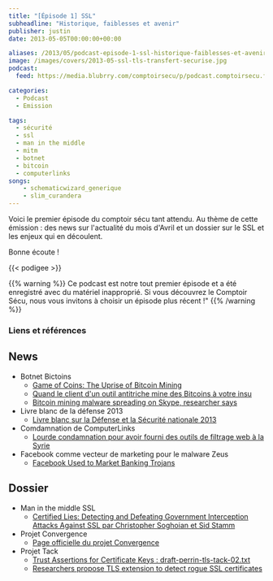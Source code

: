 ```yaml
---
title: "[Épisode 1] SSL"
subheadline: "Historique, faiblesses et avenir"
publisher: justin
date: 2013-05-05T00:00:00+00:00

aliases: /2013/05/podcast-episode-1-ssl-historique-faiblesses-et-avenir-2/
image: /images/covers/2013-05-ssl-tls-transfert-securise.jpg
podcast:
  feed: https://media.blubrry.com/comptoirsecu/p/podcast.comptoirsecu.fr/CSEC.EP01.2013-05-05.SSL.mp3

categories:
  - Podcast
  - Emission

tags:
  - sécurité
  - ssl
  - man in the middle
  - mitm
  - botnet
  - bitcoin
  - computerlinks  
songs:
    - schematicwizard_generique
    - slim_curandera
---
```


Voici le premier épisode du comptoir sécu tant attendu. Au thème de cette
émission : des news sur l'actualité du mois d'Avril et un dossier sur le SSL et
les enjeux qui en découlent.

<!--more-->
Bonne écoute !

{{< podigee >}}

{{% warning %}}
Ce podcast est notre tout premier épisode et a été enregistré avec du matériel inapproprié. Si vous découvrez le Comptoir Sécu, nous vous invitons à choisir un épisode plus récent !"
{{% /warning %}}

### Liens et références

## News
- Botnet Bictoins
  - [Game of Coins: The Uprise of Bitcoin Mining](http://blog.sucuri.net/2013/05/game-of-coins-the-uprise-of-bitcoin-mining.html)
  - [Quand le client d'un outil antitriche mine des Bitcoins à votre insu](http://www.pcinpact.com/news/79560-quand-client-dun-outil-antitriche-mine-bitcoins-a-votre-insu.htm)
  - [Bitcoin mining malware spreading on Skype, researcher says](http://www.csoonline.com/article/731320/bitcoin-mining-malware-spreading-on-skype-researcher-says)
- Livre blanc de la défense 2013
  - [Livre blanc sur la Défense et la Sécurité nationale 2013](http://www.defense.gouv.fr/content/download/206186/2286591/file/Livre-blanc-sur-la-Defense-et-la-Securite-nationale%202013.pdf)
- Comdamnation de ComputerLinks
  - [Lourde condamnation pour avoir fourni des outils de filtrage web à la Syrie](http://www.reseaux-telecoms.net/actualites/lire-lourde-condamnation-pour-avoir-fourni-des-outils-de-filtrage-web-a-la-syrie-25990.html)
- Facebook comme vecteur de marketing pour le malware Zeus
  - [Facebook Used to Market Banking Trojans](http://www.bankinfosecurity.com/facebook-used-to-market-banking-trojans-a-5714)


## Dossier

- Man in the middle SSL
  - [Certified Lies: Detecting and Defeating Government Interception Attacks Against SSL par Christopher Soghoian et Sid Stamm](http://files.cloudprivacy.net/ssl-mitm.pdf)
- Projet Convergence
  - [Page officielle du projet Convergence](http://convergence.io/)
- Projet Tack
  - [Trust Assertions for Certificate Keys : draft-perrin-tls-tack-02.txt](http://tack.io/draft.html)
  - [Researchers propose TLS extension to detect rogue SSL certificates](http://www.computerworld.com/s/article/9227481/Researchers_propose_TLS_extension_to_detect_rogue_SSL_certificates?taxonomyId=17&pageNumber=1)
